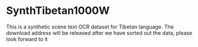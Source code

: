 # SynthTibetan1000W
This is a synthetic scene text OCR dataset for Tibetan language. The download address will be released after we have sorted out the data, please look forward to it

